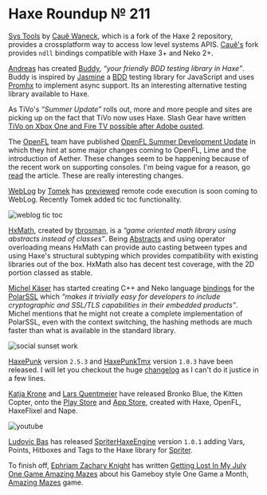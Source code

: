 [_template]: ../templates/roundup.html
[“”]: a ""
# Haxe Roundup № 211

[Sys Tools][l1] by [Cauê Waneck][tw1], which is a fork of the Haxe 2 repository,
provides a crossplatform way to access low level systems APIS. [Cauê's][tw1] fork
provides `ndll` bindings compatible with Haxe 3+ and Neko 2+.

[Andreas][gh1] has created [Buddy][l2], _“your friendly BDD testing library in Haxe”_.
Buddy is inspired by [Jasmine][l3] a [BDD][l4] testing library for JavaScript and uses
[Promhx][l5] to implement async support. Its an interesting alternative testing library
available to Haxe.

As TiVo's _“Summer Update”_ rolls out, more and more people and sites are picking up on
the fact that TiVo now uses Haxe. Slash Gear have written [TiVo on Xbox One and Fire TV
possible after Adobe ousted][l6].

The [OpenFL][tw2] team have published [OpenFL Summer Development Update][l7] in which they
hint at some major changes coming to OpenFL, Lime and the introduction of Aether. These
changes seem to be happening because of the recent work on supporting consoles. I'm
being vague for a reason, go [read][l7] the article. These are really interesting changes.

[WebLog][l12] by [Tomek][tw4] has [previewed][l13] remote code execution is soon coming
to WebLog. Recently Tomek added tic toc functionality.

![weblog tic toc](/img/211/tictoc.png "WebLog tic toc functionality by @lleqsnoom")

[HxMath][l8], created by [tbrosman][gh2], is a _“game oriented math library using 
abstracts instead of classes”_. Being [Abstracts][l9] and using operator overloading 
means HxMath can provide auto casting between types and using Haxe's structural subtyping
which provides compatibility with existing libraries out of the box. HxMath also has
decent test coverage, with the 2D portion classed as stable.

[Michel Käser][tw3] has started creating C++ and Neko language [bindings][l11] for the
[PolarSSL][l10] which _“makes it trivially easy for developers to include 
cryptographic and SSL/TLS capabilities in their embedded products”_. Michel mentions
that he might not create a complete implementation of PolarSSL, even with the
context switching, the hashing methods are much faster than what is available in
the standard library.

![social sunset work](/img/211/sunset.jpg "Jon Borgonia @theRemix Sunset Office")

[HaxePunk][tw5] version `2.5.3` and [HaxePunkTmx][l14] version `1.0.3` have been released.
I will let you checkout the huge [changelog][l15] as I can't do it justice in a few lines.

[Katja Krone][tw6] and [Lars Quentmeier][tw7] have released Bronko Blue, the Kitten
Copter, onto the [Play Store][l16] and [App Store][l17], created with Haxe, OpenFL,
HaxeFlixel and Nape.

![youtube](wFp8PdEcYZc)

[Ludovic Bas][tw8] has released [SpriterHaxeEngine][l20] version `1.0.1` adding
Vars, Points, Hitboxes and Tags to the Haxe library for [Spriter][l21].

To finish off, [Ephriam Zachary Knight][g+1] has written [Getting Lost In My July One
Game Amazing Mazes][l18] about his Gameboy style One Game a Month, [Amazing Mazes][l19]
game.

[tw1]: https://twitter.com/cwaneck "@cwaneck"
[tw2]: https://twitter.com/Open_FL "@OpenFL"
[tw3]: https://twitter.com/frontenderch "@frontenderch"
[tw4]: https://twitter.com/lleqsnoom "@lleqsnoom"
[tw5]: https://twitter.com/HaxePunk "@HaxePunk"
[tw6]: https://twitter.com/katjakrone "@katjakrone"
[tw7]: https://twitter.com/quentie "@quentie"
[tw8]: https://twitter.com/loudoweb "@loudoweb"
	
[gh1]: https://github.com/ciscoheat "@ciscoheat"
[gh2]: https://github.com/tbrosman "@tbrosman"
	
[g+1]: https://plus.google.com/u/0/+EZacharyKnight/posts "@EZacharyKnight"

[l1]: https://github.com/waneck/systools "SysTools on GitHub"
[l2]: https://github.com/ciscoheat/buddy "Buddy on GitHub"
[l3]: http://jasmine.github.io/2.0/introduction.html "Jasmine JS"
[l4]: http://en.wikipedia.org/wiki/Behavior-driven_development "Behavior Driven Development on Wikipedia"
[l5]: https://github.com/jdonaldson/promhx "Promhx on GitHub"
[l6]: http://www.slashgear.com/tivo-on-xbox-one-and-fire-tv-possible-after-adobe-ousted-11337096/ "TiVo on Xbox One and Fire TV possible after Adobe ousted"
[l7]: http://www.openfl.org/blog/2014/07/29/summer-update/ "OpenFL Development Update"
[l8]: https://github.com/tbrosman/hxmath "HxMath on GitHub"
[l9]: http://haxe.org/manual/types-abstract.html "Abstracts on Haxe.org"
[l10]: https://polarssl.org "Polar SSL"
[l11]: https://github.com/MaddinXx/hxpolarssl "HxPolarSSL on GitHub"
[l12]: https://github.com/zasmarkany/weblog/ "WebLog on GitHub"
[l13]: https://twitter.com/lleqsnoom/status/494434201278889984 "WebLog remote code execution"
[l14]: https://github.com/HaxePunk/tiled "HaxePunkTmx on GitHub"
[l15]: https://github.com/HaxePunk/HaxePunk/blob/dev/CHANGELOG.md "HaxePunk 2.5.3 CHANGELOG"
[l16]: https://play.google.com/store/apps/details?id=com.bytecombo.bronko "Bronko Blue, the Kitten Copter on the Google Play Store"
[l17]: https://itunes.apple.com/de/app/bronko-blue-the-kitten-copter/id897069572?mt=8 "Bronko Blue, the Kitten Copter on the App Store"
[l18]: http://divineknightgaming.com/2014/07/getting-lost-in-my-july-one-game-amazing-mazes/ "Getting Lost In My July One Game Amazing Mazes"
[l19]: http://divineknightgaming.com/amazing-mazes/ "Amazing Mazes"
[l20]: https://github.com/loudoweb/SpriterHaxeEngine "SpriterHaxeEngine on GitHub"
[l21]: http://www.brashmonkey.com/spriter.htm "Spriter"